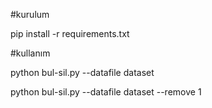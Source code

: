 #kurulum

pip install -r requirements.txt

#kullanım 

python bul-sil.py --datafile dataset 

python bul-sil.py --datafile dataset --remove 1
